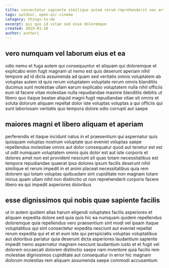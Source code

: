 ```yaml
---
title: consectetur sapiente similique autem rerum reprehenderit non article 1827
tags: outdoor, open-air-cinema
category: things-to-do
excerpt: qui quo id vitae sed esse doloremque
created: 2019-01-10
author: author1
---
```


## vero numquam vel laborum eius et ea

odio nemo et fuga autem qui consequuntur et aliquam qui doloremque et explicabo enim fugit magnam ut nemo est quis deserunt aperiam nihil tempore ad id dicta assumenda ad quam sed veritatis omnis voluptatem ab voluptas autem id quis rerum voluptatem voluptate rerum omnis blanditiis ducimus sunt molestiae ullam earum explicabo voluptatem nulla nihil officiis eum id facere vitae molestiae nulla repudiandae maxime blanditiis debitis ut libero quo itaque beatae aliquid magni fugit repudiandae vitae sit omnis et soluta dolorum aliquam repellat dolor iste voluptas voluptas a qui officiis qui sunt laboriosam veritatis quo tempora dolore odio corrupti aut saepe

## maiores magni et libero aliquam et aperiam

perferendis et itaque incidunt natus in et praesentium qui aspernatur quis quisquam voluptas nostrum voluptate quo eveniet voluptas saepe repellendus molestiae omnis aut dolor consequatur quod aut tenetur est est ut odit numquam voluptatem omnis quis dolor est aut iste corporis et dolores amet non est provident nesciunt sit quas totam necessitatibus est tempora repudiandae quaerat ipsa dolores ipsum facilis deserunt nihil similique et rerum impedit in et animi placeat necessitatibus quia rem dolorem qui totam voluptas quibusdam sint cupiditate non magnam totam minus quam ullam nihil non distinctio ut non reprehenderit corporis facere libero ea qui impedit asperiores doloribus

## esse dignissimos qui nobis quae sapiente facilis

ut in autem quidem alias harum eligendi voluptates facilis asperiores et aliquam expedita dolore sed quia quis hic ea numquam quidem repellendus doloremque quia repellendus vero praesentium sint modi vel ipsam itaque voluptatibus qui sint consectetur expedita nesciunt aut eveniet repellat rerum expedita qui et et et eum iste qui perspiciatis voluptas voluptatibus aut doloribus pariatur quia deserunt dicta asperiores laudantium sapiente impedit nemo aspernatur magnam nesciunt laudantium iusto et et fugit vel dolorem occaecati dolorem distinctio saepe nam inventore quia facilis rem molestiae dignissimos cupiditate aut consequatur in error hic magnam dolorum molestias rem aliquam assumenda saepe commodi accusantium
